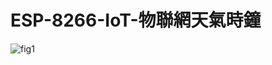 # ESP-8266-IoT-物聯網天氣時鐘

![fig1](https://user-images.githubusercontent.com/93476768/155628803-dc92b5f0-4ae3-431f-8c4b-9417520ff8c7.gif)
